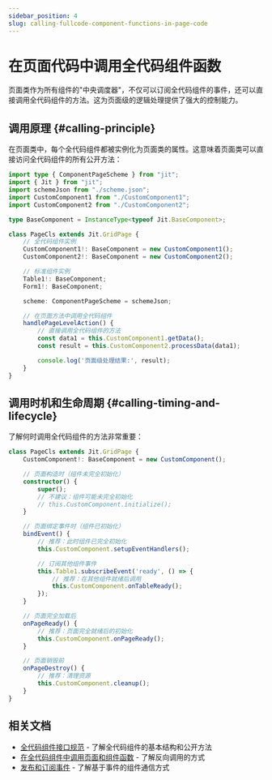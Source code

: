 ```yaml
---
sidebar_position: 4
slug: calling-fullcode-component-functions-in-page-code
---
```


# 在页面代码中调用全代码组件函数

页面类作为所有组件的"中央调度器"，不仅可以订阅全代码组件的事件，还可以直接调用全代码组件的方法。这为页面级的逻辑处理提供了强大的控制能力。

## 调用原理 {#calling-principle}

在页面类中，每个全代码组件都被实例化为页面类的属性。这意味着页面类可以直接访问全代码组件的所有公开方法：

```typescript title="page.ts 中的组件实例"
import type { ComponentPageScheme } from "jit";
import { Jit } from "jit";
import schemeJson from "./scheme.json";
import CustomComponent1 from "./CustomComponent1";
import CustomComponent2 from "./CustomComponent2";

type BaseComponent = InstanceType<typeof Jit.BaseComponent>;

class PageCls extends Jit.GridPage {
    // 全代码组件实例
    CustomComponent1!: BaseComponent = new CustomComponent1();
    CustomComponent2!: BaseComponent = new CustomComponent2();

    // 标准组件实例
    Table1!: BaseComponent;
    Form1!: BaseComponent;

    scheme: ComponentPageScheme = schemeJson;

    // 在页面方法中调用全代码组件
    handlePageLevelAction() {
        // 直接调用全代码组件的方法
        const data1 = this.CustomComponent1.getData();
        const result = this.CustomComponent2.processData(data1);

        console.log('页面级处理结果:', result);
    }
}
```

## 调用时机和生命周期 {#calling-timing-and-lifecycle}

了解何时调用全代码组件的方法非常重要：

```typescript title="生命周期中的调用时机"
class PageCls extends Jit.GridPage {
    CustomComponent!: BaseComponent = new CustomComponent();

    // 页面构造时（组件未完全初始化）
    constructor() {
        super();
        // 不建议：组件可能未完全初始化
        // this.CustomComponent.initialize();
    }

    // 页面绑定事件时（组件已初始化）
    bindEvent() {
        // 推荐：此时组件已完全初始化
        this.CustomComponent.setupEventHandlers();

        // 订阅其他组件事件
        this.Table1.subscribeEvent('ready', () => {
            // 推荐：在其他组件就绪后调用
            this.CustomComponent.onTableReady();
        });
    }

    // 页面完全加载后
    onPageReady() {
        // 推荐：页面完全就绪后的初始化
        this.CustomComponent.onPageReady();
    }

    // 页面销毁前
    onPageDestroy() {
        // 推荐：清理资源
        this.CustomComponent.cleanup();
    }
}
```

## 相关文档

- [全代码组件接口规范](./ui-component-interface-specifications) - 了解全代码组件的基本结构和公开方法
- [在全代码组件中调用页面和组件函数](./calling-page-and-component-functions-in-fullcode-components) - 了解反向调用的方式
- [发布和订阅事件](./emitting-events) - 了解基于事件的组件通信方式
